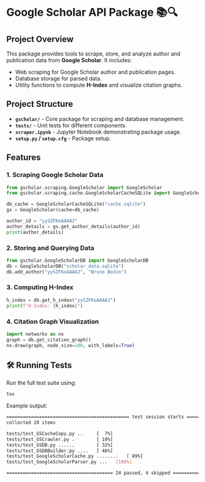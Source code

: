 # Google Scholar API Package 📚🔍  

## Project Overview
This package provides tools to scrape, store, and analyze author and publication data from **Google Scholar**. It includes:
- Web scraping for Google Scholar author and publication pages.
- Database storage for parsed data.
- Utility functions to compute **H-Index** and visualize citation graphs.

## Project Structure
- **`gscholar/`** - Core package for scraping and database management.
- **`tests/`** - Unit tests for different components.
- **`scraper.ipynb`** - Jupyter Notebook demonstrating package usage.
- **`setup.py` / `setup.cfg`** - Package setup.


## Features
### 1. Scraping Google Scholar Data
```python
from gscholar.scraping.GoogleScholar import GoogleScholar
from gscholar.scraping.cache.GoogleScholarCacheSQLite import GoogleScholarCacheSQLite

db_cache = GoogleScholarCacheSQLite("cache.sqlite")
gs = GoogleScholar(cache=db_cache)

author_id = "yySZFKoAAAAJ"
author_details = gs.get_author_details(author_id)
print(author_details)
```

### 2. Storing and Querying Data
```python
from gscholar.GoogleScholarDB import GoogleScholarDB
db = GoogleScholarDB("scholar_data.sqlite")
db.add_author("yySZFKoAAAAJ", "Bruno Bodin")
```

### 3. Computing H-Index
```python
h_index = db.get_h_index("yySZFKoAAAAJ")
print(f"H-Index: {h_index}")
```

### 4. Citation Graph Visualization
```python
import networkx as nx
graph = db.get_citation_graph()
nx.draw(graph, node_size=100, with_labels=True)
```

## 🛠 Running Tests
Run the full test suite using:
```sh
tox
```
Example output:
```sh
============================================= test session starts =============================================
collected 28 items

tests/test_GSCacheCopy.py ..     [  7%]
tests/test_GSCrawler.py .        [ 10%]
tests/test_GSDB.py ......        [ 32%]
tests/test_GSDBBuilder.py ....   [ 46%]
tests/test_GoogleScholarCache.py ........   [ 89%]
tests/test_GoogleScholarParser.py ...   [100%]

======================================= 24 passed, 4 skipped =======================================
```

